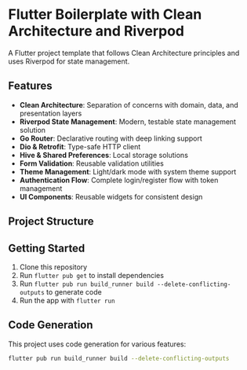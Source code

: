 # Flutter Boilerplate with Clean Architecture and Riverpod

A Flutter project template that follows Clean Architecture principles and uses Riverpod for state management.

## Features

- **Clean Architecture**: Separation of concerns with domain, data, and presentation layers
- **Riverpod State Management**: Modern, testable state management solution
- **Go Router**: Declarative routing with deep linking support
- **Dio & Retrofit**: Type-safe HTTP client
- **Hive & Shared Preferences**: Local storage solutions
- **Form Validation**: Reusable validation utilities
- **Theme Management**: Light/dark mode with system theme support
- **Authentication Flow**: Complete login/register flow with token management
- **UI Components**: Reusable widgets for consistent design

## Project Structure

## Getting Started

1. Clone this repository
2. Run `flutter pub get` to install dependencies
3. Run `flutter pub run build_runner build --delete-conflicting-outputs` to generate code
4. Run the app with `flutter run`

## Code Generation

This project uses code generation for various features:

```bash
flutter pub run build_runner build --delete-conflicting-outputs
```
